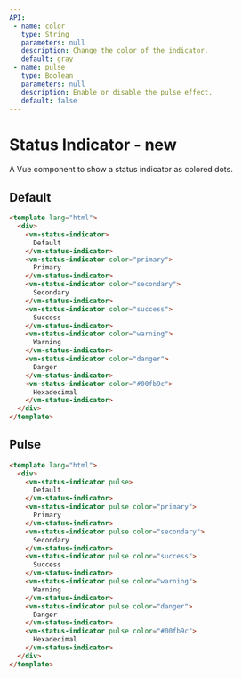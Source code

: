 ```yaml
---
API:
 - name: color
   type: String
   parameters: null
   description: Change the color of the indicator.
   default: gray
 - name: pulse
   type: Boolean
   parameters: null
   description: Enable or disable the pulse effect.
   default: false
---
```


# Status Indicator **- new**

<box header>

  A Vue component to show a status indicator as colored dots.

</box>

<box>

## Default

<vuecode md>
<div slot="demo">
  <Demos-StatusIndicator-Default />
</div>
<div slot="code">

```html
<template lang="html">
  <div>
    <vm-status-indicator>
      Default
    </vm-status-indicator>
    <vm-status-indicator color="primary">
      Primary
    </vm-status-indicator>
    <vm-status-indicator color="secondary">
      Secondary
    </vm-status-indicator>
    <vm-status-indicator color="success">
      Success
    </vm-status-indicator>
    <vm-status-indicator color="warning">
      Warning
    </vm-status-indicator>
    <vm-status-indicator color="danger">
      Danger
    </vm-status-indicator>
    <vm-status-indicator color="#00fb9c">
      Hexadecimal
    </vm-status-indicator>
  </div>
</template>
```

</div>
</vuecode>
</box>

<box>

## Pulse

<vuecode md>
<div slot="demo">
  <Demos-StatusIndicator-Pulse />
</div>
<div slot="code">

```html
<template lang="html">
  <div>
    <vm-status-indicator pulse>
      Default
    </vm-status-indicator>
    <vm-status-indicator pulse color="primary">
      Primary
    </vm-status-indicator>
    <vm-status-indicator pulse color="secondary">
      Secondary
    </vm-status-indicator>
    <vm-status-indicator pulse color="success">
      Success
    </vm-status-indicator>
    <vm-status-indicator pulse color="warning">
      Warning
    </vm-status-indicator>
    <vm-status-indicator pulse color="danger">
      Danger
    </vm-status-indicator>
    <vm-status-indicator pulse color="#00fb9c">
      Hexadecimal
    </vm-status-indicator>
  </div>
</template>
```

</div>
</vuecode>
</box>
